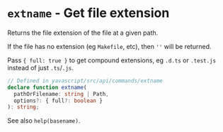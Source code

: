 # `extname` - Get file extension

Returns the file extension of the file at a given path.

If the file has no extension (eg `Makefile`, etc), then `''` will be returned.

Pass `{ full: true }` to get compound extensions, eg `.d.ts` or `.test.js` instead of just `.ts`/`.js`.

```ts
// Defined in yavascript/src/api/commands/extname
declare function extname(
  pathOrFilename: string | Path,
  options?: { full?: boolean }
): string;
```

See also `help(basename)`.
